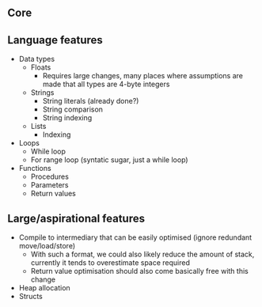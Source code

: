 ## Core

## Language features
- Data types
  - Floats
    - Requires large changes, many places where assumptions are made that all types are 4-byte integers
  - Strings
    - String literals (already done?)
    - String comparison
    - String indexing
  - Lists
    - Indexing
- Loops
  - While loop
  - For range loop (syntatic sugar, just a while loop) 
- Functions
  - Procedures
  - Parameters
  - Return values

## Large/aspirational features
- Compile to intermediary that can be easily optimised (ignore redundant move/load/store)
  - With such a format, we could also likely reduce the amount of stack, currently it tends to overestimate space required
  - Return value optimisation should also come basically free with this change
- Heap allocation
- Structs